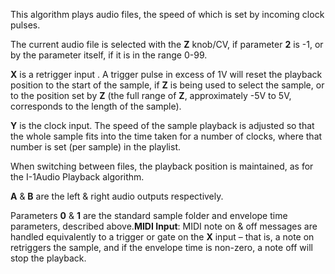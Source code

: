 This algorithm plays audio files, the speed of which is set by incoming clock pulses.

The current audio file is selected with the **Z** knob/CV, if parameter **2** is -1, or by the parameter itself, if it is in the
range 0-99.

**X** is a retrigger input . A trigger pulse in excess of 1V will reset the playback position to the start of the sample, if
**Z** is being used to select the sample, or to the position set by **Z** (the full range of **Z**, approximately -5V to 5V,
corresponds to the length of the sample).

**Y** is the clock input. The speed of the sample playback is adjusted so
that the whole sample fits into the time taken for a number of clocks,
where that number is set (per sample) in the playlist.

When switching between files, the playback position is maintained, as
for the I-1Audio Playback algorithm.

**A** & **B** are the left & right audio outputs respectively.

Parameters **0** & **1** are the standard sample folder and envelope time
parameters, described above.**MIDI Input**: MIDI note on & off
messages are handled equivalently to a trigger or gate on the **X** input
– that is, a note on retriggers the sample, and if the envelope time
is non-zero, a note off will stop the playback.

